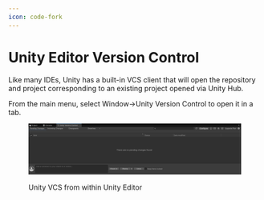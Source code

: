 ```yaml
---
icon: code-fork
---
```


# Unity Editor Version Control

Like many IDEs, Unity has a built-in VCS client that will open the repository and project corresponding to an existing project opened via Unity Hub.&#x20;

From the main menu, select Window->Unity Version Control to open it in a tab.

<figure><img src="../../../.gitbook/assets/image (24).png" alt=""><figcaption><p>Unity VCS from within Unity Editor</p></figcaption></figure>

